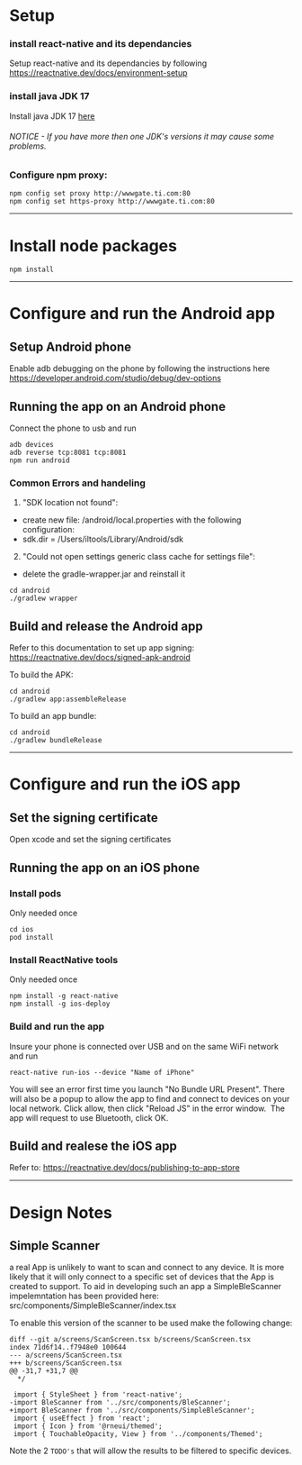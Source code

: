 # Setup
### install react-native and its dependancies
Setup react-native and its dependancies by following https://reactnative.dev/docs/environment-setup

### install java JDK 17
Install java JDK 17 [here](https://download.oracle.com/java/17/archive/jdk-17.0.8_macos-x64_bin.dmg)
###### NOTICE - If you have more then one JDK's versions it may cause some problems. 

### Configure npm proxy: 
```
npm config set proxy http://wwwgate.ti.com:80
npm config set https-proxy http://wwwgate.ti.com:80
```

---

# Install node packages
```
npm install
```

---

# Configure and run the Android app

## Setup Android phone
Enable adb debugging on the phone by following the instructions here https://developer.android.com/studio/debug/dev-options

## Running the app on an Android phone
Connect the phone to usb and run

```
adb devices
adb reverse tcp:8081 tcp:8081
npm run android
```

###  Common Errors and handeling
1. "SDK location not found":
- create new file: /android/local.properties with the following configuration:
- sdk.dir = /Users/iltools/Library/Android/sdk

2. "Could not open settings generic class cache for settings file":
- delete the gradle-wrapper.jar and reinstall it 
```
cd android
./gradlew wrapper 
```


## Build and release the Android app
Refer to this documentation to set up app signing:
https://reactnative.dev/docs/signed-apk-android

To build the APK:
```
cd android
./gradlew app:assembleRelease
```

To build an app bundle:
```
cd android
./gradlew bundleRelease
```

---

# Configure and run the iOS app

## Set the signing certificate
Open xcode and set the signing certificates

## Running the app on an iOS phone

### Install pods
Only needed once
```
cd ios
pod install
```

### Install ReactNative tools
Only needed once
```
npm install -g react-native
npm install -g ios-deploy
```

### Build and run the app
Insure your phone is connected over USB and on the same WiFi network and run
```
react-native run-ios --device "Name of iPhone"
```

You will see an error first time you launch "No Bundle URL Present". There will also be a popup to allow the app to find and connect to devices on your local network. Click allow, then click "Reload JS" in the error window.
​
The app will request to use Bluetooth, click OK.
​
## Build and realese the iOS app
Refer to:
https://reactnative.dev/docs/publishing-to-app-store


---
# Design Notes

## Simple Scanner
a real App is unlikely to want to scan and connect to any device. It is more likely that it will only connect to a specific set of devices that the App is created to support. To aid in developing such an app a SimpleBleScanner impelemntation has been provided here:
src/components/SimpleBleScanner/index.tsx

To enable this version of the scanner to be used make the following change:
```
diff --git a/screens/ScanScreen.tsx b/screens/ScanScreen.tsx
index 71d6f14..f7948e0 100644
--- a/screens/ScanScreen.tsx
+++ b/screens/ScanScreen.tsx
@@ -31,7 +31,7 @@
  */
 
 import { StyleSheet } from 'react-native';
-import BleScanner from '../src/components/BleScanner';
+import BleScanner from '../src/components/SimpleBleScanner';
 import { useEffect } from 'react';
 import { Icon } from '@rneui/themed';
 import { TouchableOpacity, View } from '../components/Themed';
 ```

 Note the 2 ```TODO's``` that will allow the results to be filtered to specific devices.